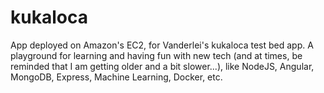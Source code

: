# kukaloca
App deployed on Amazon's EC2, for Vanderlei\'s kukaloca test bed app. A playground for learning and having fun with new tech (and at times, be reminded that I am getting older and a bit slower...), like NodeJS, Angular, MongoDB, Express, Machine Learning, Docker, etc.


